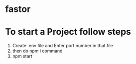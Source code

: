 # fastor
# To start a Project follow steps
1. Create .env file and Enter port number in that file
2. then do npm i command
3. npm start 
